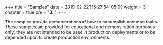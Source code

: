 +++
title = "Samples"
date = 2019-02-22T15:27:54-05:00
weight = 3
chapter = true
pre = "<b>3. </b>"
+++

The samples provide demonstrations of how to accomplish common tasks.
These samples are provided for educational and demonstration purposes only; they are not intended to be used in production deployments or to be depended upon to create production environments.
